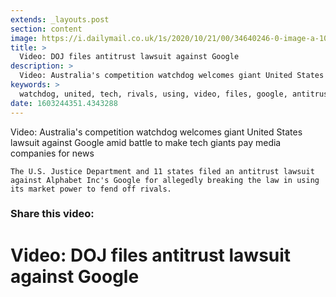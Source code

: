 ```yaml
--- 
extends: _layouts.post 
section: content 
image: https://i.dailymail.co.uk/1s/2020/10/21/00/34640246-0-image-a-10_1603236930485.jpg 
title: > 
  Video: DOJ files antitrust lawsuit against Google 
description: > 
  Video: Australia's competition watchdog welcomes giant United States lawsuit against Google amid battle to make tech giants pay media companies for newsThe U.S. Justice Department and 11 states filed an antitrust lawsuit against Alphabet Inc's Google for allegedly breaking the law in using its market power to fend off rivals. 
keywords: > 
  watchdog, united, tech, rivals, using, video, files, google, antitrust, doj, welcomes, lawsuit, states 
date: 1603244351.4343288 
--- 
```

<div><p> Video: Australia's competition watchdog welcomes giant United States lawsuit against Google amid battle to make tech giants pay media companies for news&#160; </p>
  <p class="video-description ">
    
    The U.S. Justice Department and 11 states filed an antitrust lawsuit against Alphabet Inc's Google for allegedly breaking the law in using its market power to fend off rivals.
  </p>
  <p class="video-title">
    <h3 class="bold">Share this video: </h3>
    <h1>Video: DOJ files antitrust lawsuit against Google</h1>
    
  </p>
   

</div>